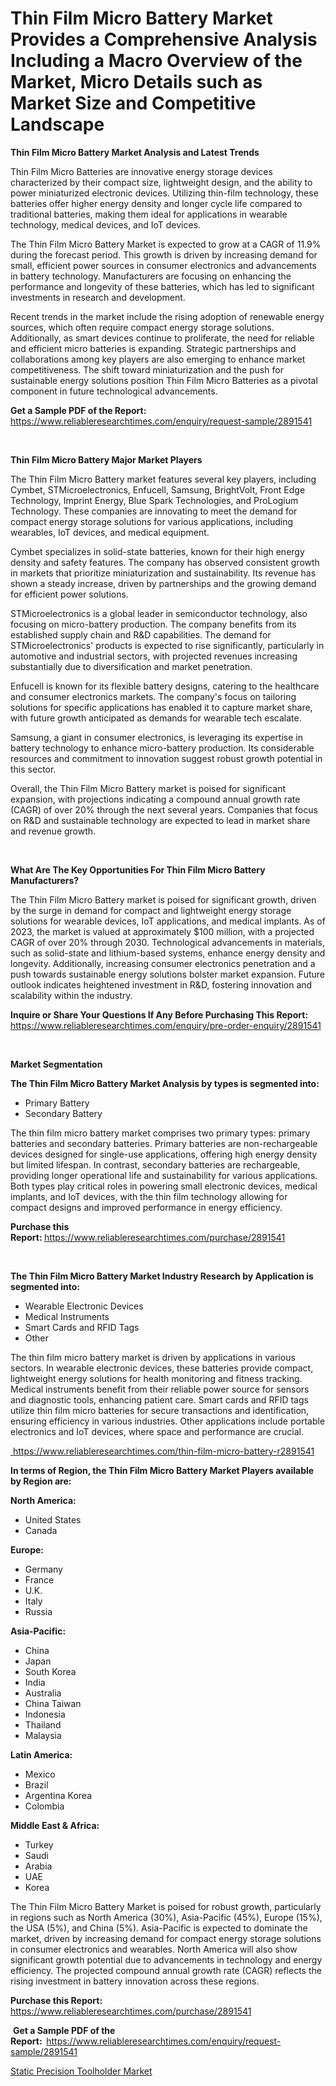 <p><h1>Thin Film Micro Battery Market Provides a Comprehensive Analysis Including a Macro Overview of the Market, Micro Details such as Market Size and Competitive Landscape</h1></p><p><strong>Thin Film Micro Battery Market Analysis and Latest Trends</strong></p>
<p><p>Thin Film Micro Batteries are innovative energy storage devices characterized by their compact size, lightweight design, and the ability to power miniaturized electronic devices. Utilizing thin-film technology, these batteries offer higher energy density and longer cycle life compared to traditional batteries, making them ideal for applications in wearable technology, medical devices, and IoT devices.</p><p>The Thin Film Micro Battery Market is expected to grow at a CAGR of 11.9% during the forecast period. This growth is driven by increasing demand for small, efficient power sources in consumer electronics and advancements in battery technology. Manufacturers are focusing on enhancing the performance and longevity of these batteries, which has led to significant investments in research and development.</p><p>Recent trends in the market include the rising adoption of renewable energy sources, which often require compact energy storage solutions. Additionally, as smart devices continue to proliferate, the need for reliable and efficient micro batteries is expanding. Strategic partnerships and collaborations among key players are also emerging to enhance market competitiveness. The shift toward miniaturization and the push for sustainable energy solutions position Thin Film Micro Batteries as a pivotal component in future technological advancements.</p></p>
<p><strong>Get a Sample PDF of the Report:&nbsp;</strong> <a href="https://www.reliableresearchtimes.com/enquiry/request-sample/2891541?utm_campaign=3219&utm_medium=2&utm_source=Github&utm_content=ia&utm_term=14032025&utm_id=thin-film-micro-battery">https://www.reliableresearchtimes.com/enquiry/request-sample/2891541</a></p>
<p>&nbsp;</p>
<p><strong>Thin Film Micro Battery Major Market Players</strong></p>
<p><p>The Thin Film Micro Battery market features several key players, including Cymbet, STMicroelectronics, Enfucell, Samsung, BrightVolt, Front Edge Technology, Imprint Energy, Blue Spark Technologies, and ProLogium Technology. These companies are innovating to meet the demand for compact energy storage solutions for various applications, including wearables, IoT devices, and medical equipment.</p><p>Cymbet specializes in solid-state batteries, known for their high energy density and safety features. The company has observed consistent growth in markets that prioritize miniaturization and sustainability. Its revenue has shown a steady increase, driven by partnerships and the growing demand for efficient power solutions.</p><p>STMicroelectronics is a global leader in semiconductor technology, also focusing on micro-battery production. The company benefits from its established supply chain and R&D capabilities. The demand for STMicroelectronics' products is expected to rise significantly, particularly in automotive and industrial sectors, with projected revenues increasing substantially due to diversification and market penetration.</p><p>Enfucell is known for its flexible battery designs, catering to the healthcare and consumer electronics markets. The company's focus on tailoring solutions for specific applications has enabled it to capture market share, with future growth anticipated as demands for wearable tech escalate.</p><p>Samsung, a giant in consumer electronics, is leveraging its expertise in battery technology to enhance micro-battery production. Its considerable resources and commitment to innovation suggest robust growth potential in this sector.</p><p>Overall, the Thin Film Micro Battery market is poised for significant expansion, with projections indicating a compound annual growth rate (CAGR) of over 20% through the next several years. Companies that focus on R&D and sustainable technology are expected to lead in market share and revenue growth.</p></p>
<p>&nbsp;</p>
<p><strong>What Are The Key Opportunities For Thin Film Micro Battery Manufacturers?</strong></p>
<p><p>The Thin Film Micro Battery market is poised for significant growth, driven by the surge in demand for compact and lightweight energy storage solutions for wearable devices, IoT applications, and medical implants. As of 2023, the market is valued at approximately $100 million, with a projected CAGR of over 20% through 2030. Technological advancements in materials, such as solid-state and lithium-based systems, enhance energy density and longevity. Additionally, increasing consumer electronics penetration and a push towards sustainable energy solutions bolster market expansion. Future outlook indicates heightened investment in R&D, fostering innovation and scalability within the industry.</p></p>
<p><strong>Inquire or Share Your Questions If Any Before Purchasing This Report:</strong> <a href="https://www.reliableresearchtimes.com/enquiry/pre-order-enquiry/2891541?utm_campaign=3219&utm_medium=2&utm_source=Github&utm_content=ia&utm_term=14032025&utm_id=thin-film-micro-battery">https://www.reliableresearchtimes.com/enquiry/pre-order-enquiry/2891541</a></p>
<p>&nbsp;</p>
<p><strong>Market Segmentation</strong></p>
<p><strong>The Thin Film Micro Battery Market Analysis by types is segmented into:</strong></p>
<p><ul><li>Primary Battery</li><li>Secondary Battery</li></ul></p>
<p><p>The thin film micro battery market comprises two primary types: primary batteries and secondary batteries. Primary batteries are non-rechargeable devices designed for single-use applications, offering high energy density but limited lifespan. In contrast, secondary batteries are rechargeable, providing longer operational life and sustainability for various applications. Both types play critical roles in powering small electronic devices, medical implants, and IoT devices, with the thin film technology allowing for compact designs and improved performance in energy efficiency.</p></p>
<p><strong>Purchase this Report:&nbsp;</strong><a href="https://www.reliableresearchtimes.com/purchase/2891541?utm_campaign=3219&utm_medium=2&utm_source=Github&utm_content=ia&utm_term=14032025&utm_id=thin-film-micro-battery">https://www.reliableresearchtimes.com/purchase/2891541</a></p>
<p>&nbsp;</p>
<p><strong>The Thin Film Micro Battery Market Industry Research by Application is segmented into:</strong></p>
<p><ul><li>Wearable Electronic Devices</li><li>Medical Instruments</li><li>Smart Cards and RFID Tags</li><li>Other</li></ul></p>
<p><p>The thin film micro battery market is driven by applications in various sectors. In wearable electronic devices, these batteries provide compact, lightweight energy solutions for health monitoring and fitness tracking. Medical instruments benefit from their reliable power source for sensors and diagnostic tools, enhancing patient care. Smart cards and RFID tags utilize thin film micro batteries for secure transactions and identification, ensuring efficiency in various industries. Other applications include portable electronics and IoT devices, where space and performance are crucial.</p></p>
<p><a href="https://www.reliableresearchtimes.com/thin-film-micro-battery-r2891541?utm_campaign=3219&utm_medium=2&utm_source=Github&utm_content=ia&utm_term=14032025&utm_id=thin-film-micro-battery">&nbsp;https://www.reliableresearchtimes.com/thin-film-micro-battery-r2891541</a></p>
<p><strong>In terms of Region, the Thin Film Micro Battery Market Players available by Region are:</strong></p>
<p>
    <p> <strong> North America: </strong>
        <ul>
            <li>United States</li>
            <li>Canada</li>
        </ul>
        </p> 
    <p> <strong> Europe: </strong>
        <ul>
            <li>Germany</li>
            <li>France</li>
            <li>U.K.</li>
            <li>Italy</li>
            <li>Russia</li>
        </ul>
        </p> 
    <p> <strong> Asia-Pacific: </strong>
        <ul>
            <li>China</li>
            <li>Japan</li>
            <li>South Korea</li>
            <li>India</li>
            <li>Australia</li>
            <li>China Taiwan</li>
            <li>Indonesia</li>
            <li>Thailand</li>
            <li>Malaysia</li>
        </ul>
        </p> 
    <p> <strong> Latin America: </strong>
        <ul>
            <li>Mexico</li>
            <li>Brazil</li>
            <li>Argentina Korea</li>
            <li>Colombia</li>
        </ul>
        </p> 
    <p> <strong> Middle East & Africa: </strong>
        <ul>
            <li>Turkey</li>
            <li>Saudi</li>
            <li>Arabia</li>
            <li>UAE</li>
            <li>Korea</li>
        </ul>
    </p>
    </p>
<p><p>The Thin Film Micro Battery Market is poised for robust growth, particularly in regions such as North America (30%), Asia-Pacific (45%), Europe (15%), the USA (5%), and China (5%). Asia-Pacific is expected to dominate the market, driven by increasing demand for compact energy storage solutions in consumer electronics and wearables. North America will also show significant growth potential due to advancements in technology and energy efficiency. The projected compound annual growth rate (CAGR) reflects the rising investment in battery innovation across these regions.</p></p>
<p><strong>Purchase this Report: </strong><a href="https://www.reliableresearchtimes.com/purchase/2891541?utm_campaign=3219&utm_medium=2&utm_source=Github&utm_content=ia&utm_term=14032025&utm_id=thin-film-micro-battery">https://www.reliableresearchtimes.com/purchase/2891541</a></p>
<p>&nbsp;<strong>Get a Sample PDF of the Report:&nbsp;&nbsp;</strong><a href="https://www.reliableresearchtimes.com/enquiry/request-sample/2891541?utm_campaign=3219&utm_medium=2&utm_source=Github&utm_content=ia&utm_term=14032025&utm_id=thin-film-micro-battery">https://www.reliableresearchtimes.com/enquiry/request-sample/2891541</a></p>
<p><strong></strong></p>
<p><p><a href="https://github.com/genayziben/Market-Research-Report-List-1/blob/main/static-precision-toolholder-market.md?utm_campaign=3219&utm_medium=2&utm_source=Github&utm_content=ia&utm_term=14032025&utm_id=thin-film-micro-battery">Static Precision Toolholder Market</a></p></p>